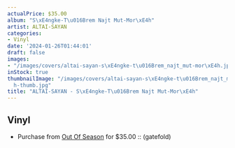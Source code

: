 ```yaml
---
actualPrice: $35.00
album: "S\xE4ngke-T\u016Brem Najt Mut-Mor\xE4h"
artist: ALTAI-SAYAN
categories:
- Vinyl
date: '2024-01-26T01:44:01'
draft: false
images:
- "/images/covers/altai-sayan-s\xE4ngke-t\u016Brem_najt_mut-mor\xE4h.jpg"
inStock: true
thumbnailImage: "/images/covers/altai-sayan-s\xE4ngke-t\u016Brem_najt_mut-mor\xE4\
  h-thumb.jpg"
title: "ALTAI-SAYAN - S\xE4ngke-T\u016Brem Najt Mut-Mor\xE4h"
---
```


## Vinyl
* Purchase from [Out Of Season](https://www.outofseasonlabel.com/products/altai-sayan-s-angke-t-u-rem-najt-mut-mor-a-h-vinyl-2xlp-gatefold) for $35.00 :: (gatefold)
